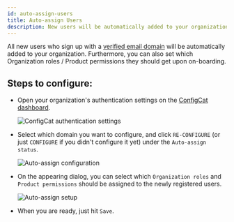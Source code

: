 ```yaml
---
id: auto-assign-users
title: Auto-assign Users
description: New users will be automatically added to your organization if you have a verified domain. Here is how to set it up.
---
```


All new users who sign up with a [verified email domain](/docs/advanced/team-management/domain-verification) will be automatically added to your organization.
Furthermore, you can also set which Organization roles / Product permissions they should get upon on-boarding.

## Steps to configure:

- Open your organization's authentication settings on the <a href="https://app.configcat.com/organization/authentication" target="_blank">ConfigCat dashboard</a>.

  <img className="saml-tutorial-img zoomable zoomable" src="/docs/assets/saml/dashboard/authentication.png" alt="ConfigCat authentication settings" alt="Authentication settings" />

- Select which domain you want to configure, and click `RE-CONFIGURE` (or just `CONFIGURE` if you didn't configure it yet) under the `Auto-assign status`.

  <img className="saml-tutorial-img zoomable zoomable" src="/docs/assets/saml/dashboard/auto_assign_config_new.png" alt="Auto-assign configuration" />

- On the appearing dialog, you can select which `Organization roles` and `Product permissions` should be assigned to the newly registered users.

  <img className="saml-tutorial-img zoomable zoomable" src="/docs/assets/saml/dashboard/auto_assign_set_new.png" alt="Auto-assign setup" />

- When you are ready, just hit `Save`.
